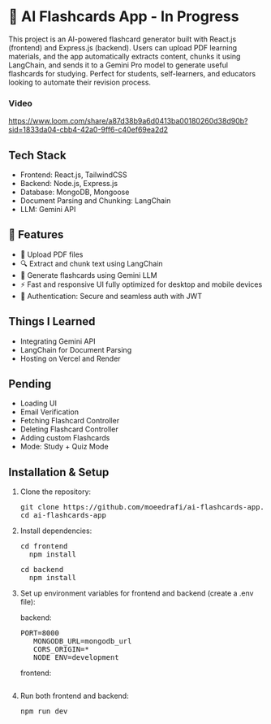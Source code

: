 # 🧠 AI Flashcards App - In Progress

This project is an AI-powered flashcard generator built with React.js (frontend) and Express.js (backend). Users can upload PDF learning materials, and the app automatically extracts content, chunks it using LangChain, and sends it to a Gemini Pro model to generate useful flashcards for studying. Perfect for students, self-learners, and educators looking to automate their revision process.

### Video
https://www.loom.com/share/a87d38b9a6d0413ba00180260d38d90b?sid=1833da04-cbb4-42a0-9ff6-c40ef69ea2d2

## Tech Stack

- Frontend: React.js, TailwindCSS
- Backend: Node.js, Express.js
- Database: MongoDB, Mongoose
- Document Parsing and Chunking: LangChain
- LLM: Gemini API

## 🚀 Features

- 📄 Upload PDF files
- 🔍 Extract and chunk text using LangChain
- 🤖 Generate flashcards using Gemini LLM
- ⚡ Fast and responsive UI fully optimized for desktop and mobile devices
- 🔐 Authentication: Secure and seamless auth with JWT

## Things I Learned

- Integrating Gemini API
- LangChain for Document Parsing
- Hosting on Vercel and Render

## Pending

- Loading UI
- Email Verification
- Fetching Flashcard Controller
- Deleting Flashcard Controller
- Adding custom Flashcards
- Mode: Study + Quiz Mode

## Installation & Setup

1. Clone the repository:
   <pre>git clone https://github.com/moeedrafi/ai-flashcards-app.git
   cd ai-flashcards-app</pre>
2. Install dependencies:
   <pre>cd frontend 
     npm install</pre>
   <pre>cd backend 
     npm install</pre>
3. Set up environment variables for frontend and backend (create a .env file):

   backend:
   <pre>PORT=8000
      MONGODB_URL=mongodb_url
      CORS_ORIGIN=*
      NODE_ENV=development</pre>
   frontend:
   <pre></pre>
5. Run both frontend and backend:
   <pre>npm run dev</pre>
